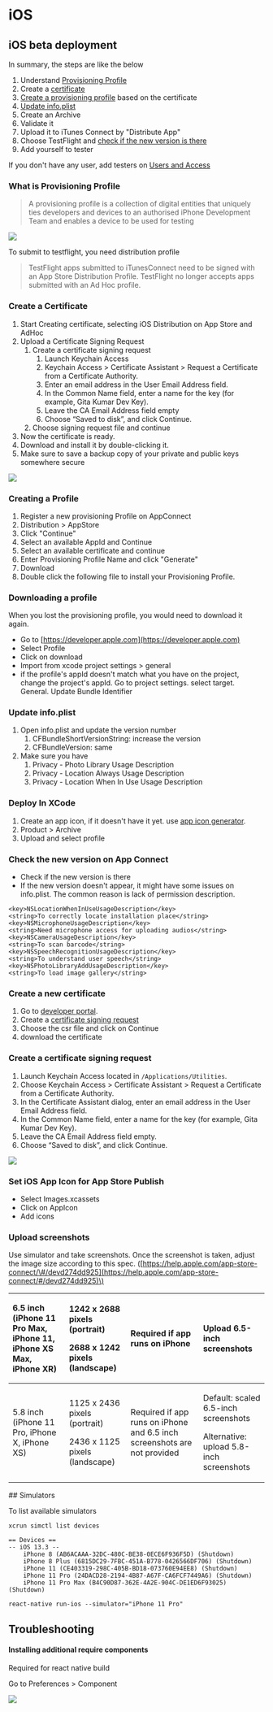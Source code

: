 # iOS

## iOS beta deployment

In summary, the steps are like the below

1. Understand [Provisioning Profile](ios.md#what-is-provisioning-profile)
2. Create a [certificate](ios.md#certificate)
3. [Create a provisioning profile](ios.md#creating-a-profile) based on the certificate
4. [Update info.plist](ios.md#update-info-plist)
5. Create an Archive
6. Validate it 
7. Upload it to iTunes Connect by "Distribute App"
8. Choose TestFlight and [check if the new version is there](ios.md#check-the-new-version-on-app-connect)
9. Add yourself to tester

If you don't have any user, add testers on [Users and Access](https://appstoreconnect.apple.com/access/users)

### What is Provisioning Profile

> A provisioning profile is a collection of digital entities that uniquely ties developers and devices to an authorised iPhone Development Team and enables a device to be used for testing

![](.gitbook/assets/image%20%283%29.png)

To submit to testflight, you need distribution profile

> TestFlight apps submitted to iTunesConnect need to be signed with an App Store Distribution Profile. TestFlight no longer accepts apps submitted with an Ad Hoc profile.

### Create a Certificate

1. Start Creating certificate, selecting iOS Distribution on App Store and AdHoc
2. Upload a Certificate Signing Request
   1. Create a certificate signing request
      1. Launch Keychain Access
      2. Keychain Access &gt; Certificate Assistant &gt; Request a Certificate from a Certificate Authority.
      3. Enter an email address in the User Email Address field.
      4. In the Common Name field, enter a name for the key \(for example, Gita Kumar Dev Key\).
      5. Leave the CA Email Address field empty
      6. Choose “Saved to disk”, and click Continue.
   2. Choose signing request file and continue
3. Now the certificate is ready. 
4. Download and install it by double-clicking it.
5. Make sure to save a backup copy of your private and public keys somewhere secure

![](.gitbook/assets/image%20%2822%29.png)

### Creating a Profile

1. Register a new provisioning Profile on AppConnect
2. Distribution &gt; AppStore
3. Click "Continue"
4. Select an available AppId and Continue
5. Select an available certificate and continue
6. Enter Provisioning Profile Name and click "Generate"
7. Download
8. Double click the following file to install your Provisioning Profile.

### Downloading a profile

When you lost the provisioning profile, you would need to download it again. 

* Go to [https://developer.apple.com](https://developer.apple.com)
* Select Profile
* Click on download
* Import from xcode project settings &gt; general
* if the profile's appId doesn't match what you have on the project, change the project's appId. Go to project settings. select target. General. Update Bundle Identifier

### Update info.plist

1. Open info.plist and update the version number
   1. CFBundleShortVersionString: increase the version
   2. CFBundleVersion: same
2. Make sure you have 
   1. Privacy - Photo Library Usage Description
   2. Privacy - Location Always Usage Description
   3. Privacy - Location When In Use Usage Description

### Deploy In XCode

1. Create an app icon, if it doesn't have it yet. use [app icon generator](https://appiconmaker.co/).
2. Product &gt; Archive
3. Upload and select profile

### Check the new version on App Connect

* Check if the new version is there
* If the new version doesn't appear, it might have some issues on info.plist. The common reason is lack of permission description.

```markup
<key>NSLocationWhenInUseUsageDescription</key>
<string>To correctly locate installation place</string>
<key>NSMicrophoneUsageDescription</key>
<string>Need microphone access for uploading audios</string>
<key>NSCameraUsageDescription</key>
<string>To scan barcode</string>
<key>NSSpeechRecognitionUsageDescription</key>
<string>To understand user speech</string>
<key>NSPhotoLibraryAddUsageDescription</key>
<string>To load image gallery</string>
```

### Create a new certificate

1. Go to [developer portal](https://developer.apple.com).
2. Create a [certificate signing request](ios.md#create-a-certificate-signing-request)
3. Choose the csr file and click on Continue
4. download the certificate

### Create a certificate signing request

1. Launch Keychain Access located in `/Applications/Utilities`.
2. Choose Keychain Access &gt; Certificate Assistant &gt; Request a Certificate from a Certificate Authority.
3. In the Certificate Assistant dialog, enter an email address in the User Email Address field.
4. In the Common Name field, enter a name for the key \(for example, Gita Kumar Dev Key\).
5. Leave the CA Email Address field empty.
6. Choose “Saved to disk”, and click Continue.

![](.gitbook/assets/image%20%288%29.png)

### Set iOS App Icon for App Store Publish

* Select Images.xcassets
* Click on AppIcon
* Add icons

### Upload screenshots

Use simulator and take screenshots. Once the screenshot is taken, adjust the image size according to this spec. \([https://help.apple.com/app-store-connect/\#/devd274dd925](https://help.apple.com/app-store-connect/#/devd274dd925)\)

<table>
  <thead>
    <tr>
      <th style="text-align:left">6.5 inch (iPhone 11 Pro Max, iPhone 11, iPhone XS Max, iPhone XR)</th>
      <th
      style="text-align:left">
        <p>1242 x 2688 pixels (portrait)</p>
        <p>2688 x 1242 pixels (landscape)</p>
        </th>
        <th style="text-align:left">Required if app runs on iPhone</th>
        <th style="text-align:left">Upload 6.5-inch screenshots</th>
    </tr>
  </thead>
  <tbody>
    <tr>
      <td style="text-align:left">5.8 inch (iPhone 11 Pro, iPhone X, iPhone XS)</td>
      <td style="text-align:left">
        <p>1125 x 2436 pixels (portrait)</p>
        <p>2436 x 1125 pixels (landscape)</p>
      </td>
      <td style="text-align:left">Required if app runs on iPhone and 6.5 inch screenshots are not provided</td>
      <td
      style="text-align:left">
        <p>Default: scaled 6.5-inch screenshots</p>
        <p>Alternative: upload 5.8-inch screenshots</p>
        </td>
    </tr>
  </tbody>
</table>## Simulators

To list available simulators

```markup
xcrun simctl list devices

== Devices ==
-- iOS 13.3 --
    iPhone 8 (AB6ACAAA-32DC-480C-BE38-0ECE6F936F5D) (Shutdown) 
    iPhone 8 Plus (6815DC29-7FBC-451A-B778-0426566DF706) (Shutdown) 
    iPhone 11 (CE403319-298C-405B-BD18-073760E94EE8) (Shutdown) 
    iPhone 11 Pro (24DACD28-2194-4B87-A67F-CA6FCF7449A6) (Shutdown) 
    iPhone 11 Pro Max (B4C90D87-362E-4A2E-904C-DE1ED6F93025) (Shutdown) 
    
react-native run-ios --simulator="iPhone 11 Pro" 
```



## Troubleshooting

#### Installing additional require components

Required for react native build

Go to Preferences &gt; Component

![](.gitbook/assets/image%20%282%29.png)


